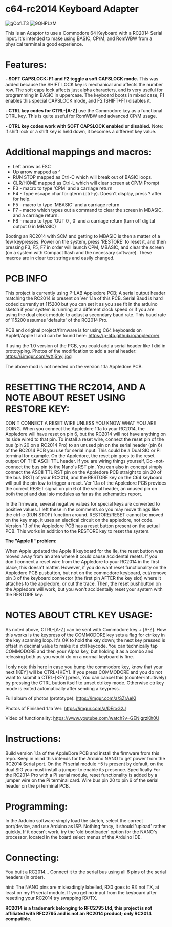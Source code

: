 # c64-rc2014 Keyboard Adapter

![gOofLT3](https://user-images.githubusercontent.com/20172602/211600565-83e920cd-84e0-4166-a966-7464574937f7.jpeg)
![9QHPLzM](https://user-images.githubusercontent.com/20172602/211600421-cd21f051-5454-4a4b-aee5-e41381c1cbc0.jpeg)

This is an Adaptor to use a Commodore 64 Keyboard with a RC2014 Serial input. It's intended to make using BASIC, CP/M, and RomWBW from a physical terminal a good experience.

# Features:

**- SOFT CAPSLOCK: F1 and F2 toggle a soft CAPSLOCK mode.** This was added because the SHIFT LOCK key is mechanical and affects the number row. The soft caps lock affects just alpha characters, and is very useful for programming in BASIC in uppercase. The keyboard boots in mixed case, F1 enables this special CAPSLOCK mode, and F2 (SHIFT+F1) disables it.

**- CTRL key codes for CTRL-[A-Z]** use the Commodore key as a functional CTRL key. This is quite useful for RomWBW and advanced CP/M usage.

**- CTRL key codes work with SOFT CAPSLOCK enabled or disabled.** Note: if shift lock or a shift key is held down, it becomes a different key value.

# Additional mappings and macros:

- Left arrow as ESC
- Up arrow mapped as ^
- RUN STOP mapped as Ctrl-C which will break out of BASIC loops.
- CLR/HOME mapped as Ctrl-L which will clear screen at CP/M Prompt
- F3 - macro to type 'CPM' and a carriage return
- F4 - Type escape char for qterm (ctrl-y). Doesn't display, press ? after for help.
- F5 - macro to type 'MBASIC' and a carriage return
- F7 - macro which types out a command to clear the screen in MBASIC, and a carriage return.
- F8 - macro to type 'OUT 0 , 0' and a carriage return (turn off digital output 0 in MBASIC) 

Booting an RC2014 with SCM and getting to MBASIC is then a matter of a few keypresses. Power on the system, press 'RESTORE' to reset it, and then pressing F3, F5, F7 in order will launch CPM, MBASIC, and clear the screen (on a system with Compact flash and the necessary software). These macros are in clear text strings and easily changed.

# PCB INFO
This project is currently using P-LAB Appledore PCB; A serial output header matching the RC2014 is present on Ver 1.1a of this PCB. Serial Baud is hard coded currently at 115200 but you can set it as you see fit in the arduino sketch if your system is running at a different clock speed or if you are using the dual clock module to adjust a secondary baud rate. This baud rate of 115200 assumes 'defaults' of the RC2014 Pro. 

PCB and original project/firmware is for using C64 keyboards on Apple1/Apple II and can be found here:
https://p-l4b.github.io/appledore/

If using the 1.0 version of the PCB, you could add a serial header like I did in prototyping. Photos of the modification to add a serial header:
https://i.imgur.com/wXjShyj.jpg

The above mod is not needed on the version 1.1a Appledore PCB. 

# RESETTING THE RC2014, AND A NOTE ABOUT RESET USING RESTORE KEY: 
DON'T CONNECT A RESET WIRE UNLESS YOU KNOW WHAT YOU ARE DOING. When you connect the Appledore 1.1a to your RC2014, the Appledore will have reset on pin 6, but the RC2014 will not have anything on its side wired to that pin. To install a reset wire, connect the reset pin of the bus (pin 20 on a RC2014 Pro) to an unused pin on the serial header (pin 6) of the RC2014 PCB you use for serial input. This could be a Dual SIO or Pi terminal for example. On the Appledore, the reset pin goes to the reset output OF THE ASCII TTL header. If you are wiring things yourself, Do -not- connect the bus pin to the Nano's RST pin. You can also in concept simply connect the ASCII TTL RST pin on the Appledore PCB straight to pin 20 of the bus (RST) of your RC2014, and the RESTORE key on the C64 keyboard will pull the pin low to trigger a reset. Ver 1.1a of the Appledore PCB provides the correct RESET signal on pin 6 of the serial header, an unused pin on both the pi and dual sio modules as far as the schematics report. 

In the firmware, several negative values for special keys are converted to positive values. I left these in the comments so you may move things like the ctrl-c (RUN STOP) function around. RESTORE/RESET cannot be moved on the key map, it uses an electical circuit on the appledore, not code. Version 1.1 of the Appledore PCB has a reset button present on the actual PCB. This works in addition to the RESTORE key to reset the system.

**The "Apple II" problem:**

When Apple updated the Apple II keyboard for the IIe, the reset button was moved away from an area where it could cause accidental resets. If you don't connect a reset wire from the Appledore to your RC2014 in the first place, this doesn't matter. However, if you do want reset functionality on the Appledore PCB pusbutton, but not on the commodore keyboard, cut/remove pin 3 of the keyboard connector (the first pin AFTER the key slot) where it attaches to the appledore, or cut the trace. Then, the reset pushbutton on the Appledore will work, but you won't accidentally reset your system with the RESTORE key. 

# NOTES ABOUT CTRL KEY USAGE:
As noted above, CTRL-[A-Z] can be sent with Commodore key + [A-Z]. How this works is the keypress of the COMMODORE key sets a flag for ctrlkey in the key scanning loop. It's OK to hold the key down; the next key pressed is offset in decimal value to make it a ctrl keycode. You can technically tap COMMODORE and then your Alpha key, but holding it as a combo and releasing both as you would do on a normal keyboard is fine. 

I only note this here in case you bump the commodore key, know that your next [KEY] will be CTRL+[KEY]. If you press COMMODORE and you do not want to submit a CTRL-[KEY] press, You can cancel this (counter-intuitively) by pressing the CTRL button itself to unset ctrlkey mode. Otherwise ctrlkey mode is exited automatically after sending a keypress. 

Full album of photos (prototype):
https://imgur.com/a/SZrAeKl

Photos of Finished 1.1a Ver:
https://imgur.com/a/DErxG2J

Video of functionality:
https://www.youtube.com/watch?v=GENigrzKh0U

# Instructions:
Build version 1.1a of the AppleDore PCB and install the firmware from this repo. Keep in mind this intends for the Arduino NANO to get power from the RC2014 Serial port. On the Pi serial module +5 is present by default, on the dual SIO you must install a jumper to enable its presence. Specifically For the RC2014 Pro with a Pi serial module, reset functionality is added by a jumper wire on the Pi terminal card. Wire bus pin 20 to pin 6 of the serial header on the pi terminal PCB.  

# Programming:
In the Arduino software simply load the sketch, select the correct port/device, and use Arduino as ISP. Nothing fancy, it should 'upload' rather quickly. If it doesn't work, try the 'old bootloader' option for the NANO's processor, located in the board select menus of the Arduino IDE.

# Connecting:
You built a RC2014... Connect it to the serial bus using all 6 pins of the serial headers (in order).

hint: The NANO pins are misleadingly labelled, RX0 goes to RX not TX, at least on my Pi serial module. If you get no input from the keyboard after resetting your RC2014 try swapping RX/TX. 

**RC2014 is a trademark belonging to RFC2795 Ltd, this project is not affiliated with RFC2795 and is not an RC2014 product; only RC2014 compatible.**
